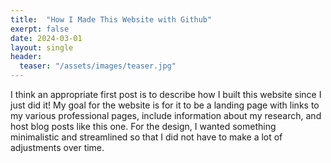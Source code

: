 ```yaml
---
title:  "How I Made This Website with Github"
exerpt: false
date: 2024-03-01
layout: single
header:
  teaser: "/assets/images/teaser.jpg"
---
```


I think an appropriate first post is to describe how I built this website since I just did it! My goal for the website is for it to be a landing page with links to my various professional pages, include information about my research, and host blog posts like this one. For the design, I wanted something minimalistic and streamlined so that I did not have to make a lot of adjustments over time. 